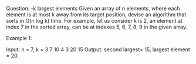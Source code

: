 Question: -k largest elements 
Given an array of n elements, where each element is at most k away from its target position, devise an algorithm that sorts in O(n log k) time. For example, let us consider k is 2, an element at index 7 in the sorted array, can be at indexes 5, 6, 7, 8, 9 in the given array.

Example 1:

Input:
n = 7, k = 3
7 10 4 3 20 15
Output: second largest= 15, largest element = 20.


